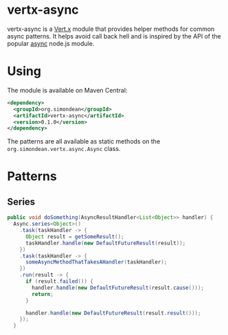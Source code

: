 # vertx-async

vertx-async is a [Vert.x](http://vertx.io/) module that provides helper methods for common async patterns.
It helps avoid call back hell and is inspired by the API of the popular [async](https://www.npmjs.com/package/async)
node.js module.

# Using

The module is available on Maven Central:

``` xml
<dependency>
  <groupId>org.simondean</groupId>
  <artifactId>vertx-async</artifactId>
  <version>0.1.0</version>
</dependency>
```

The patterns are all available as static methods on the `org.simondean.vertx.async.Async` class.

# Patterns

## Series

``` java
public void doSomething(AsyncResultHandler<List<Object>> handler) {
  Async.series<Object>()
    .task(taskHandler -> {
      Object result = getSomeResult();
      taskHandler.handle(new DefaultFutureResult(result));
    })
    .task(taskHandler -> {
      someAsyncMethodThatTakesAHandler(taskHandler);
    })
    .run(result -> {
      if (result.failed()) {
        handler.handle(new DefaultFutureResult(result.cause()));
        return;
      }

      handler.handle(new DefaultFutureResult(result.result()));
    });
  }
```
